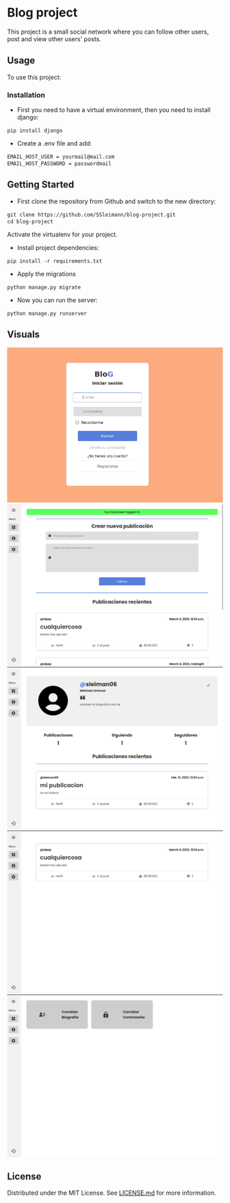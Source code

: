 # Blog project

This project is a small social network where you can follow other users, post and view other users' posts.

## Usage

To use this project:

### Installation

* First you need to have a virtual environment, then you need to install django:

```shell
pip install django
```

* Create a .env file and add:
  
```shell
EMAIL_HOST_USER = yourmail@mail.com
EMAIL_HOST_PASSWORD = passwordmail
```

## Getting Started

* First clone the repository from Github and switch to the new directory:

```shell
git clone https://github.com/SSleimann/blog-project.git
cd blog-project
```

Activate the virtualenv for your project.

* Install project dependencies:

```shell
pip install -r requirements.txt
```

* Apply the migrations

```shell
python manage.py migrate
```

* Now you can run the server:

```shell
python manage.py runserver
```

## Visuals
![login](.github/images/login.png)
![index](.github/images/index.png)
![profile](.github/images/profile.png)
![post](.github/images/post.png)
![cofig](.github/images/config.png)

## License

Distributed under the MIT License. See [LICENSE.md](LICENSE.md) for more information.
